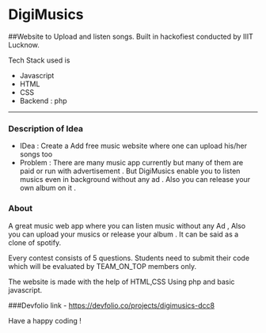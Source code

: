 # DigiMusics
##Website to Upload and listen songs. Built in hackofiest conducted by IIIT Lucknow. 

Tech Stack used is 
- Javascript
- HTML
- CSS
- Backend : php


---
### Description of Idea

- IDea : Create a Add free music website where one can upload his/her songs too
- Problem : There are many music app currently but many of them are paid or run with advertisement . But DigiMusics enable you to listen musics even in background without any ad . Also you can release your own album on it .

### About

A great music web app where you can listen music without any Ad , Also you can upload your musics or release your album . It can be said as a clone of spotify.

Every contest consists of 5 questions. Students need to submit their code which will be evaluated by TEAM_ON_TOP members only.

The website is made with the help of HTML,CSS Using php and basic javascript.

###Devfolio link - 
https://devfolio.co/projects/digimusics-dcc8



Have a happy coding !

